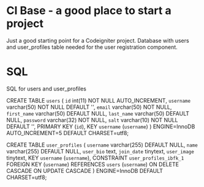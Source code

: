 CI Base - a good place to start a project
==================

Just a good starting point for a Codeigniter project. Database with users and user_profiles table needed for the user registration component.


SQL
==================
SQL for users and user_profiles

CREATE TABLE `users` (
  `id` int(11) NOT NULL AUTO_INCREMENT,
  `username` varchar(50) NOT NULL DEFAULT '',
  `email` varchar(50) NOT NULL,
  `first_name` varchar(50) DEFAULT NULL,
  `last_name` varchar(50) DEFAULT NULL,
  `password` varchar(32) NOT NULL,
  `salt` varchar(10) NOT NULL DEFAULT '',
  PRIMARY KEY (`id`),
  KEY `username` (`username`)
) ENGINE=InnoDB AUTO_INCREMENT=5 DEFAULT CHARSET=utf8;


CREATE TABLE `user_profiles` (
  `username` varchar(255) DEFAULT NULL,
  `name` varchar(255) DEFAULT NULL,
  `user_bio` text,
  `join_date` tinytext,
  `user_image` tinytext,
  KEY `username` (`username`),
  CONSTRAINT `user_profiles_ibfk_1` FOREIGN KEY (`username`) REFERENCES `users` (`username`) ON DELETE CASCADE ON UPDATE CASCADE
) ENGINE=InnoDB DEFAULT CHARSET=utf8;

